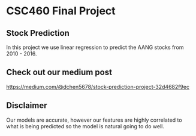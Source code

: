 # CSC460 Final Project

## Stock Prediction
In this project we use linear regression to predict the AANG stocks from 2010 - 2016.

## Check out our medium post
https://medium.com/@dchen5678/stock-prediction-project-32d4682f9ec


## Disclaimer
Our models are accurate, however our features are highly correlated to what is being predicted so the model is natural going to do well.
